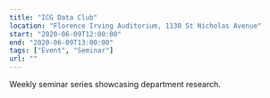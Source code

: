 ```yaml
---
title: "ICG Data Club"
location: "Florence Irving Auditorium, 1130 St Nicholas Avenue"
start: "2020-06-09T12:00:00"
end: "2020-06-09T13:00:00"
tags: ["Event", "Seminar"]
url: ""
---
```


Weekly seminar series showcasing department research.

<!-- endexcerpt -->
